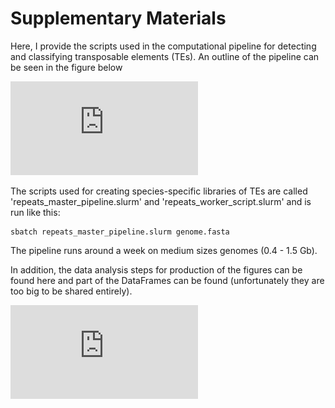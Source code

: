 # Supplementary Materials

Here, I provide the scripts used in the computational pipeline for detecting and classifying transposable elements (TEs). An outline of the pipeline can be seen in the figure below 

![](https://github.com/uio-cels/Repeats/blob/master/figures/FlowChart_pipeline.pdf)

The scripts used for creating species-specific libraries of TEs are called 'repeats\_master\_pipeline.slurm' and 'repeats\_worker\_script.slurm' and is run like this:

```
sbatch repeats_master_pipeline.slurm genome.fasta
```

The pipeline runs around a week on medium sizes genomes (0.4 - 1.5 Gb).

In addition, the data analysis steps for production of the figures can be found here and part of the DataFrames can be found (unfortunately they are too big to be shared entirely). 

![](https://github.com/uio-cels/Repeats/blob/master/figures/overview_flowchart.pdf)




